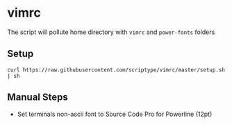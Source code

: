 # vimrc
The script will pollute home directory with `vimrc` and `power-fonts` folders

## Setup
```
curl https://raw.githubusercontent.com/scriptype/vimrc/master/setup.sh | sh
```

## Manual Steps
- Set terminals non-ascii font to Source Code Pro for Powerline (12pt)
